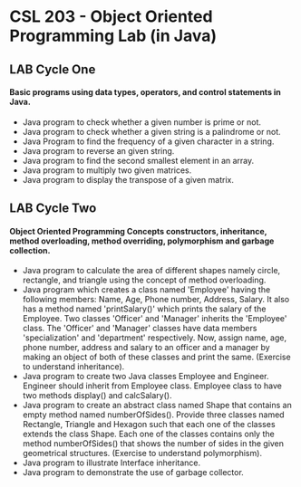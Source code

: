 # CSL 203 - Object Oriented Programming Lab (in Java)

## LAB Cycle One

#### Basic programs using data types, operators, and control statements in Java.

* Java program to check whether a given number is prime or not.
* Java program to check whether a given string is a palindrome or not.
* Java Program to find the frequency of a given character in a string.
* Java program to reverse an given string.
* Java program to find the second smallest element in an array.
* Java program to multiply two given matrices.
* Java program to display the transpose of a given matrix.

## LAB Cycle Two

#### Object Oriented Programming Concepts constructors, inheritance, method overloading, method overriding, polymorphism and garbage collection.

* Java program to calculate the area of different shapes namely circle, rectangle, and triangle using the concept of method overloading.
* Java program which creates a class named 'Employee' having the following members: Name, Age, Phone number, Address, Salary. It also has a method named 'printSalary()' which prints the salary of the Employee. Two classes 'Officer' and 'Manager' inherits the 'Employee' class. The 'Officer' and 'Manager' classes have data members 'specialization' and 'department' respectively. Now, assign name, age, phone number, address and salary to an officer and a manager by making an object of both of these classes and print the same. (Exercise to understand inheritance).
* Java program to create two Java classes Employee and Engineer. Engineer should inherit from Employee class. Employee class to have two methods display() and calcSalary().
* Java program to create an abstract class named Shape that contains an empty method named numberOfSides(). Provide three classes named Rectangle, Triangle and Hexagon such that each one of the classes extends the class Shape. Each one of the classes contains only the method numberOfSides() that shows the number of sides in the given geometrical structures. (Exercise to understand polymorphism).
* Java program to illustrate Interface inheritance.
* Java program to demonstrate the use of garbage collector.
